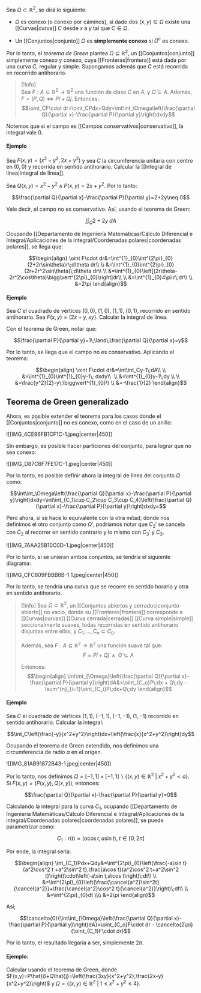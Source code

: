 
Sea $\Omega\subset\mathbb{R}^2$, se dirá lo siguiente: 

- $\Omega$ es conexo (o conexo por cáminos), si dado dos $(x,y)\in\Omega$ existe una [[Curvas|curva]] $C$ desde $x$ a $y$ tal que $C\in\Omega$.  

- Un [[Conjuntos|conjunto]] $\Omega$ es **simplemente conexo** si $\Omega^c$ es conexo. 

Por lo tanto, el *teorema de Green* plantea $\Omega\subseteq\mathbb{R}^2$, un [[Conjuntos|conjunto]] simplemente conexo y conexo, cuya [[Fronteras|frontera]] está dada por una curva $C$, regular y simple. Supongamos además que $C$ está recorrida en recorrido antihorario. 

>[!info]  
Sea $F:A\subseteq\mathbb{R}^2\to\mathbb{R}^2$ una función de clase $C$ en $A$, y $\bar{\Omega}\subseteq A$. Además, $F=(P,Q)\iff P\hat{i}+Q\hat{j}$. Entonces:  $$\oint_CF\cdot dr=\oint_CPdx+Qdy=\int\int_\Omega\left(\frac{\partial Q}{\partial x}-\frac{\partial P}{\partial y}\right)dxdy$$

Notemos que si el campo es [[Campos conservativos|conservativo]], la integral vale $0$. 

#### Ejemplo 

Sea $F(x,y)=(x^2-y^2,2x+y^2)$ y sea $C$ la circumferencia unitaria con centro en $(0,0)$ y recorrida en sentido antihorario. Calcular la [[Integral de línea|integral de línea]]. 

Sea $Q(x,y)=x^2-y^2\;\land\;P(x,y)=2x+y^2$. Por lo tanto: 

$$\frac{\partial Q}{\partial x}-\frac{\partial P}{\partial y}=2+2y\neq 0$$

Vale decir, el campo no es conservativo. Así, usando el teorema de Green: 

$$\int\int_\Omega2+2y\;dA$$

Ocupando [[Departamento de Ingeniería Matemáticas/Cálculo Diferencial e Integral/Aplicaciones de la integral/Coordenadas polares|coordenadas polares]], se llega que: 

$$\begin{align}
\oint F\cdot dr&=\int^{1}_{0}\int^{2\pi}_{0}(2+2r\sin\theta)r\;d\theta dr\\  \\
&=\int^{1}_{0}\int^{2\pi}_{0}(2r+2r^2\sin\theta)\;d\theta dr\\  \\
&=\int^{1}_{0}\left[(2r\theta-2r^2\cos\theta)\bigg\vert^{2\pi}_{0}\right]dr\\  \\
&=\int^{1}_{0}4\pi r\;dr\\  \\
&=2\pi
\end{align}$$

#### Ejemplo 

Sea $C$ el cuadrado de vértices $(0,0),\;(1,0),\;(1,1),\;(0,1)$, recorrido en sentido antihorario. Sea $F(x,y)=(2x+y,xy)$. Calcular la integral de línea. 

Con el teorema de Green, notar que: 

$$\frac{\partial P}{\partial y}=1\;\land\;\frac{\partial Q}{\partial x}=y$$

Por lo tanto, se llega que el campo no es conservativo. Aplicando el teorema: 

$$\begin{align}
\oint F\cdot dr&=\int\int_Cy-1\;dA\\  \\
&=\int^{1}_{0}\int^{1}_{0}y-1\; dxdy\\  \\
&=\int^{1}_{0}y-1\;dy \\  \\
&=\frac{y^2}{2}-y\;\bigg\vert^{1}_{0}\\  \\
&=-\frac{1}{2}
\end{align}$$



## Teorema de Green generalizado 

Ahora, es posible extender el teorema para los casos donde el [[Conjuntos|conjunto]] no es conexo, como en el caso de un anillo: 

![[IMG_4CE96FB1CF1C-1.jpeg|center|450]]

Sin embargo, es posible hacer particiones del conjunto, para lograr que no sea conexo: 

![[IMG_D87C6F7FE17C-1.jpeg|center|450]]

Por lo tanto, es posible definir ahora la integral de línea del conjunto $\Omega$ como: 

$$\int\int_\Omega\left(\frac{\partial Q}{\partial x}-\frac{\partial P}{\partial y}\right)dxdy=\int\int_{C_1\cup C_2\cup C_3\cup C_4}\left(\frac{\partial Q}{\partial x}-\frac{\partial P}{\partial y}\right)dxdy=$$

Pero ahora, si se hace lo equivalente con la otra mitad, donde nos definimos el otro conjunto como $\Omega'$, podríamos notar que $C_2'$ se cancela con $C_2$ al recorrer en sentido contrario y lo mismo con $C_3'$ y $C_3$. 

![[IMG_7AAA25B10C0D-1.jpeg|center|450]]

Por lo tanto, si se unieran ambos conjuntos, se tendría el siguiente diagrama: 

![[IMG_CFC809FBBB8B-1 1.jpeg|center|450]]

Por lo tanto, se tendría una curva que se recorre en sentido horario y otra en sentido antihorario. 

>[!info] 
>Sea $\Omega\subset\mathbb{R}^2$, un [[Conjuntos abiertos y cerrados|conjunto abierto]] no vacio, donde su [[Fronteras|frontera]] corresponde a [[Curvas|curvas]] [[Curva cerrada|cerradas]] [[Curva simple|simple]] seccionalmente suaves, todas recorridas en sentido antihorario disjuntas entre ellas, y $C_1,\dots,C_n\subset C_0$. 
>
>Además, sea $F:A\subseteq\mathbb{R}^2\to\mathbb{R}^2$ una función suave tal que: 
>$$F=P\hat{i}+Q\hat{j}\;\;\land\;\;\bar{\Omega}\subseteq A$$
>
>Entonces: 
>$$\begin{align}
>\int\int_{\Omega}\left(\frac{\partial Q}{\partial x}-\frac{\partial P}{\partial y}\right)dA&=\oint_{C_o}P\;dx + Q\;dy - \sum^{n}_{i=1}\oint_{C_i}P\;dx+Q\;dy
>\end{align}$$

#### Ejemplo 

Sea $C$ el cuadrado de vértices $(1,1),\;(-1,1),\;(-1,-1),\;(1,-1)$ recorrido en sentido antihorario. Calcular la integral: 

$$\int_C\left(\frac{-y}{x^2+y^2}\right)dx+\left(\frac{x}{x^2+y^2}\right)dy$$

Ocupando el teorema de Green extendido, nos definimos una circumferencia de radio $a$ en el origen.

![[IMG_81AB91872B43-1.jpeg|center|450]]

Por lo tanto, nos definimos $\Omega=[-1,1]\times [-1,1]\backslash\lbrace (x,y)\in\mathbb{R}^2\;\vert\; x^2+y^2<a\rbrace$. Si $F(x,y)=\left(P(x,y),Q(x,y)\right)$, entonces: 

$$\frac{\partial Q}{\partial x}-\frac{\partial P}{\partial y}=0$$

Calculando la integral para la curva $C_1$, ocupando [[Departamento de Ingeniería Matemáticas/Cálculo Diferencial e Integral/Aplicaciones de la integral/Coordenadas polares|coordenadas polares]], se puede parametrizar como: 

$$C_1:r(t)=(a\cos t,a\sin t),\;t\in[0,2\pi]$$

Por ende, la integral sería: 

$$\begin{align}
\int_{C_1}Pdx+Qdy&=\int^{2\pi}_{0}\left(\frac{-a\sin t}{a^2\cos^2 t +a^2\sin^2 t},\frac{a\cos t}{a^2\cos^2 t+a^2\sin^2 t}\right)\cdot\left(-a\sin t,a\cos t\right)\;dt\\  \\
&=\int^{2\pi}_{0}\left(\frac{\cancel{a^2}\sin^2t}{\cancel{a^2}}+\frac{\cancel{a^2}\cos^2 t}{\cancel{a^2}}\right)\;dt\\  \\
&=\int^{2\pi}_{0}dt \\\\
&=2\pi
\end{align}$$

Así; 

$$\cancelto{0}{\int\int_{\Omega}\left(\frac{\partial Q}{\partial x}-\frac{\partial P}{\partial y}\right)dA}=\oint_{C_o}F\cdot dr - \cancelto{2\pi}{\oint_{C_1}F\cdot dr}$$

Por lo tanto, el resultado llegaría a ser, simplemente $2\pi$. 

#### Ejemplo: 

Calcular usando el teorema de Green, donde $F(x,y)=P\hat{i}+Q\hat{j}=\left(\frac{3xy}{x^2+y^2},\frac{2x-y}{x^2+y^2}\right)$ y $\Omega=\lbrace (x,y)\in\mathbb{R}^2\;\vert\; 1\leq x^2+y^2\leq 4\rbrace$.  